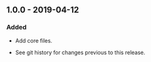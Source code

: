 ## 1.0.0 - 2019-04-12

### Added
- Add core files.

- See git history for changes previous to this release.
